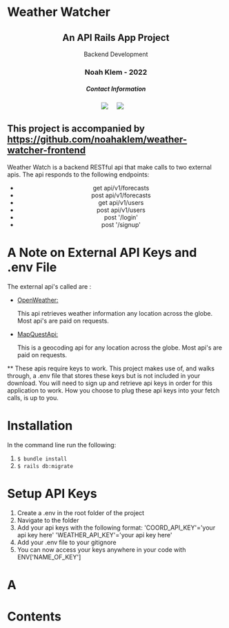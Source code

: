 # Weather Watcher
<div align='center'>

## An API Rails App Project

  <p> Backend Development </p>
  <h3>Noah Klem - 2022</h3>
</div>
<h5  align="center">Contact Information</h5>
<p align="center">
  <a target="_blank"href="https://www.linkedin.com/in/noahaklem/"><img src="https://img.shields.io/badge/linkedin-%230077B5.svg?&style=for-the-badge&logo=linkedin&logoColor=white" /></a>&nbsp;&nbsp;&nbsp;&nbsp;
  <a href="mailto:noahaklem@gmail.com?subject=Hello%20Ileri,%20From%20Github"><img src="https://img.shields.io/badge/gmail-%23D14836.svg?&style=for-the-badge&logo=gmail&logoColor=white" /></a>&nbsp;&nbsp;&nbsp;&nbsp;
</p>

## This project is accompanied by https://github.com/noahaklem/weather-watcher-frontend

Weather Watch is a backend RESTful api that make calls to two external apis. The api responds to the following endpoints:

<ul align='center'>
  <li>get api/v1/forecasts</li>
  <li>post api/v1/forecasts</li>
  <li>get api/v1/users</li>
  <li>post api/v1/users</li>
  <li>post '/login'</li>
  <li>post '/signup'</li>
</ul>

# A Note on External API Keys and .env File

The external api's called are : 
<ul>
  <li><a href='https://api.openweathermap.org/'>OpenWeather:</a>
    <p>This api retrieves weather information any location across the globe. Most api's are paid on requests.</p>
  </li>
  <li><a href='http://www.mapquestapi.com/'>MapQuestApi:</a>
    <p>This is a geocoding api for any location across the globe. Most api's are paid on requests.</p>
  </li>
</ul> 
<p>** These apis require keys to work. This project makes use of, and walks through, a .env file that stores these keys but is not included in your download. You will need to sign up and retrieve api keys in order for this application to work. How you choose to plug these api keys into your fetch calls, is up to you. </p>

# Installation

In the command line run the following:

1. `$ bundle install`
2. `$ rails db:migrate`

# Setup API Keys

1. Create a .env in the root folder of the project
2. Navigate to the folder
3. Add your api keys with the following format:
  'COORD_API_KEY'='your api key here'
  'WEATHER_API_KEY'='your api key here'
4. Add your .env file to your gitignore
5. You can now access your keys anywhere in your code with ENV['NAME_OF_KEY']

# A







# Contents







